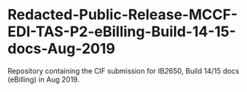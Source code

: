 # Redacted-Public-Release-MCCF-EDI-TAS-P2-eBilling-Build-14-15-docs-Aug-2019
Repository containing the CIF submission for IB*2*650, Build 14/15 docs (eBilling) in Aug 2019.
